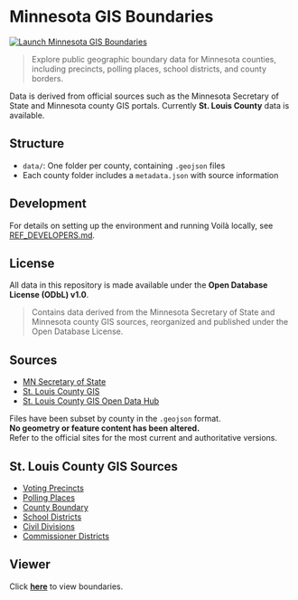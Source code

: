 # Minnesota GIS Boundaries

[![Launch Minnesota GIS Boundaries](https://img.shields.io/badge/Launch-Minnesota_GIS-blue?logo=binder)](https://mybinder.org/v2/gh/denisecase/mn-gis-boundaries/HEAD?urlpath=voila%2Frender%2Fmain.ipynb)

> Explore public geographic boundary data for Minnesota counties, including precincts, polling places, school districts, and county borders.

Data is derived from official sources such as the Minnesota Secretary of State and Minnesota county GIS portals.
Currently **St. Louis County** data is available.

## Structure

- `data/`: One folder per county, containing `.geojson` files
- Each county folder includes a `metadata.json` with source information

## Development

For details on setting up the environment and running Voilà locally, see [REF_DEVELOPERS.md](REF_DEVELOPERS.md).

## License

All data in this repository is made available under the **Open Database License (ODbL) v1.0**.

> Contains data derived from the Minnesota Secretary of State and Minnesota county GIS sources, reorganized and published under the Open Database License.

## Sources

- [MN Secretary of State](https://www.sos.state.mn.us/)
- [St. Louis County GIS](https://gis.stlouiscountymn.gov/)
- [St. Louis County GIS Open Data Hub](https://open-data-slcgis.hub.arcgis.com/search?tags=administrative%2520boundaries)

Files have been subset by county in the `.geojson` format.  
**No geometry or feature content has been altered.**  
Refer to the official sites for the most current and authoritative versions.

## St. Louis County GIS Sources

- [Voting Precincts](https://open-data-slcgis.hub.arcgis.com/maps/b9bf94e80d994aaba6eeb8e6995e7bf8)
- [Polling Places](https://open-data-slcgis.hub.arcgis.com/maps/cc8f2caab4bc45629563f6d8198c6746)
- [County Boundary](https://open-data-slcgis.hub.arcgis.com/maps/038b4dede892458484b1ea1faa5df354)
- [School Districts](https://open-data-slcgis.hub.arcgis.com/maps/25a498c7b85a44bf8af238139fb8fe2e)
- [Civil Divisions](https://open-data-slcgis.hub.arcgis.com/maps/1d21431d0ea9423cbcc6cffb56e29c8a)
- [Commissioner Districts](https://open-data-slcgis.hub.arcgis.com/maps/2d43c4be95eb40dfaa4b3313e56397a8)

## Viewer

Click [**here**](https://mybinder.org/v2/gh/denisecase/mn-gis-boundaries/HEAD?urlpath=voila/render/main.ipynb) to view boundaries.